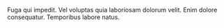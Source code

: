 Fuga qui impedit.
Vel voluptas quia laboriosam dolorum velit.
Enim dolore consequatur.
Temporibus labore natus.